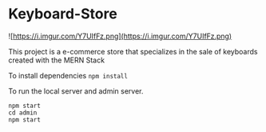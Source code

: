 # Keyboard-Store

![https://i.imgur.com/Y7UIfFz.png](https://i.imgur.com/Y7UIfFz.png)

This project is a e-commerce store that specializes in the sale of keyboards created with the MERN Stack

To install dependencies
`npm install`

To run the local server and admin server.

```
npm start
cd admin
npm start
```
